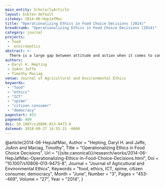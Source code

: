 ```yaml
---
main_entity: ScholarlyArticle
layout: bibtex-default
citekey: 2014-06-HepJafMac
title: "Operationalizing Ethics in Food Choice Decisions (2014)"
breadcrumb: "Operationalizing Ethics in Food Choice Decisions (2014)"
category: journal
projects:
 - food
 -  enviromatics
abstract: >-
  There is a large gap between attitude and action when it comes to consumer purchases of ethical food. Amongst the various aspects of this gap, this paper focuses on the difficulty in knowing enough about the various dimensions of food production, distribution and consumption to make an ethical food purchasing decision. There is neither one universal definition of ethical food. We suggest that it is possible to support consumers in operationalizing their own ethics of food with the use of appropriate information and communication technology. We consider eggs as an example because locally produced options are available to many people on every continent. We consider the dimensions upon which food ethics may be constructed, then discuss the information required to assess it and the tools that can support it. We then present an overview of opportunities for design of a new software tool. Finally, we offer some points for discussion and future work.
authors:
 - Daryl H. Hepting
 - JoAnn Jaffe
 - Timothy Maciag
venue: Journal of Agricultural and Environmental Ethics
keywords:
 - "food"
 - "ethics"
 - "ICT"
 - "spime"
 - "citizen consumer"
 - "democracy"
pagestart: 453
pageend: 469
doi: 10.1007/s10806-013-9473-8
datemod: 2018-09-27 14:55:15 -0600
---
```

@article{2014-06-HepJafMac,
	Author =  "Hepting, Daryl H. and Jaffe, JoAnn and Maciag, Timothy",
	Title =  "Operationalizing Ethics in Food Choice Decisions",
	Url = \"{{site.canonical}}/research/works/2014-06-HepJafMac-Operationalizing-Ethics-in-Food-Choice-Decisions.html\",
	Doi =  "10.1007/s10806-013-9473-8",
	Journal =  "Journal of Agricultural and Environmental Ethics",
	Keywords =  "food, ethics, ICT, spime, citizen consumer, democracy",
	Month =  "June",
	Number =  "3",
	Pages =  "453--469",
	Volume =  "27",
	Year =  "2014",
}
